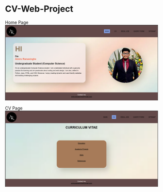 # CV-Web-Project

Home Page
![Image Alt](https://github.com/AmiruRanasinghe/CV-Web-Project/blob/main/Home.png?raw=true)

CV Page
![Image Alt](https://github.com/AmiruRanasinghe/CV-Web-Project/blob/main/CV.png?raw=true)

